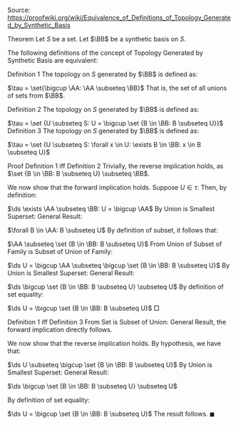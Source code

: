 # 

Source: https://proofwiki.org/wiki/Equivalence_of_Definitions_of_Topology_Generated_by_Synthetic_Basis



Theorem
Let $S$ be a set.
Let $\BB$ be a synthetic basis on $S$.

The following definitions of the concept of Topology Generated by Synthetic Basis are equivalent:

Definition 1
The topology on $S$ generated by $\BB$ is defined as:

$\tau = \set{\bigcup \AA: \AA \subseteq \BB}$
That is, the set of all unions of sets from $\BB$.

Definition 2
The topology on $S$ generated by $\BB$ is defined as:

$\tau = \set {U \subseteq S: U = \bigcup \set {B \in \BB: B \subseteq U}}$
Definition 3
The topology on $S$ generated by $\BB$ is defined as:

$\tau = \set {U \subseteq S: \forall x \in U: \exists B \in \BB: x \in B \subseteq U}$


Proof
Definition 1 iff Definition 2
Trivially, the reverse implication holds, as $\set {B \in \BB: B \subseteq U} \subseteq \BB$.

We now show that the forward implication holds.
Suppose $U \in \tau$.
Then, by definition:

$\ds \exists \AA \subseteq \BB: U = \bigcup \AA$
By Union is Smallest Superset: General Result:

$\forall B \in \AA: B \subseteq U$
By definition of subset, it follows that:

$\AA \subseteq \set {B \in \BB: B \subseteq U}$
From Union of Subset of Family is Subset of Union of Family:

$\ds U = \bigcup \AA \subseteq \bigcup \set {B \in \BB: B \subseteq U}$
By Union is Smallest Superset: General Result:

$\ds \bigcup \set {B \in \BB: B \subseteq U} \subseteq U$
By definition of set equality:

$\ds U = \bigcup \set {B \in \BB: B \subseteq U}$
$\Box$


Definition 1 iff Definition 3
From Set is Subset of Union: General Result, the forward implication directly follows.

We now show that the reverse implication holds.
By hypothesis, we have that:

$\ds U \subseteq \bigcup \set {B \in \BB: B \subseteq U}$
By Union is Smallest Superset: General Result:

$\ds \bigcup \set {B \in \BB: B \subseteq U} \subseteq U$

By definition of set equality:

$\ds U = \bigcup \set {B \in \BB: B \subseteq U}$
The result follows.
$\blacksquare$





